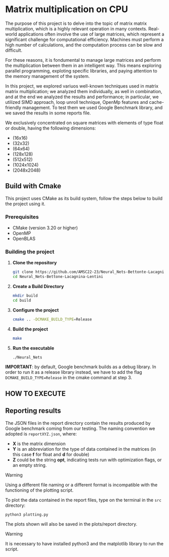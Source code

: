 
# Matrix multiplication on CPU

The purpose of this project is to delve into the topic of matrix matrix multiplication, which is a highly relevant operation in many contexts.
Real-world applications often involve the use of large matrices, which represent a significant challenge for computational efficiency.
Machines must perform a high number of calculations, and the computation process can be slow and difficult.

For these reasons, it is fondumental to manage large matrices and perform the multiplication between them in an intelligent way.
This means exploring parallel programming, exploting specific libraries, and paying attention to the memory management of the system.

In this project, we explored variuos well-known techniques used in matrix matrix multiplication; we analyzed them individually, as well in combination, and at the end we analyzed the results and performance; in particular, we utilized SIMD approach, loop unroll technique, OpenMp features and cache-friendly management.
To test them we used Google Benchmark library, and we saved the results in some reports file.

We exclusively concentrated on square matrices with elements of type float or double, having the following dimensions:

- (16x16)
- (32x32)
- (64x64)
- (128x128)
- (512x512)
- (1024x1024)
- (2048x2048)

## Build with Cmake

This project uses CMake as its build system, follow the steps below to build the project using it.

### Prerequisites

- CMake (version 3.20 or higher)
- OpenMP
- OpenBLAS

### Building the project

1. **Clone the repository**
   ```bash
   git clone https://github.com/AMSC22-23/Neural_Nets-Bettonte-Lacagnina-Lentini.git
   cd Neural_Nets-Bettone-Lacagnina-Lentini

2. **Create a Build Directory**
   ```bash
   mkdir build
   cd build

3. **Configure the project**
   ```bash
   cmake .. -DCMAKE_BUILD_TYPE=Release

4. **Build the project**
   ```bash
   make

5. **Run the executable**
   ```bash
   ./Neural_Nets

**IMPORTANT**: by default, Google benchmark builds as a debug library. In order to run it as a release library instead, we have to add the flag `DCMAKE_BUILD_TYPE=Release` in the cmake command at step 3.


## HOW TO EXECUTE 


## Reporting results
The JSON files in the report directory contain the results produced by Google benchmark coming from our testing.
The naming convention we adopted is
`
reportXYZ.json
`,
where:
- **X** is the matrix dimension
- **Y** is an abbreviation for the type of data contained in the matrices (in this case **f** for float and **d** for double)
- **Z** could be the string **opt**, indicating tests run with optimization flags, or an empty string.

> [!WARNING]
> Using a different file naming or a different format is incompatible with the functioning of the plotting script.

To plot the data contained in the report files, type on the terminal in the `src` directory:
```
python3 plotting.py
```
The plots shown will also be saved in the plots/report directory.
> [!WARNING]
> It is necessary to have installed python3 and the matplotlib library to run the script.
 
